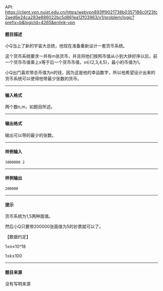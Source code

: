 API: https://client.vpn.nuist.edu.cn/https/webvpn893ff9021738b0357186c0f23fc2aed6e24ca283e886022bc5d861ea12f03963/v1/problem/logic?prefix=b&logicId=4265&enlink-vpn

#### 题目描述

小Q当上了新的宇宙大总统，他现在准备重新设计一套货币系统。

这个货币系统要求一共有m张货币，并且将他们按照币值从小到大排好序以后，前一个货币币值乘上x等于后一个货币币值，x∈{2,3,4,5}，最小的币值为1。

小Q出门喜欢带总币值为n的钱，因为这是他的幸运数字，所以他希望设计出来的货币系统可以使得他带最少张数的货币。

---

#### 输入格式

两个数n,m，如题目所述。

---

#### 输出格式

输出可以带的最少的张数。

---

#### 样例输入
```
1000000 2
```

---

#### 样例输出
```
200000
```

---

#### 提示

货币系统为1,5两种面值。

然后小Q只要带200000张面值为5的钞票就可以了。

【数据约定】

1≤n≤10^18

1≤k≤100

---

#### 题目来源

没有写明来源